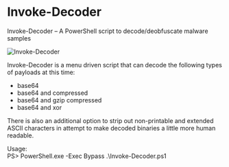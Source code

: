 # Invoke-Decoder
Invoke-Decoder – A PowerShell script to decode/deobfuscate malware samples

![Invoke-Decoder](https://github.com/robwillisinfo/Invoke-Decoder/blob/master/Invoke-Decoder.PNG)

Invoke-Decoder is a menu driven script that can decode the following types of payloads at this time:
* base64
* base64 and compressed
* base64 and gzip compressed
* base64 and xor

There is also an additional option to strip out non-printable and extended ASCII characters in attempt to make decoded binaries a little more human readable.

Usage:  
PS> PowerShell.exe -Exec Bypass .\Invoke-Decoder.ps1
